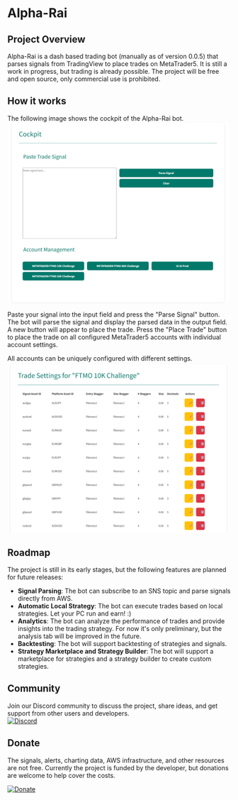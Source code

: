 # Alpha-Rai

## Project Overview

Alpha-Rai is a dash based trading bot (manually as of version 0.0.5) that parses signals from
TradingView to place trades on MetaTrader5.
It is still a work in progress, but trading is already possible.
The project will be free and open source, only commercial use is prohibited.

## How it works

The following image shows the cockpit of the Alpha-Rai bot.</br>
<img alt="Alpha-Rai Architecture" src="./docs/images/readme_cockpit.png" width="500"/>

Paste your signal into the input field and press the "Parse Signal" button.
The bot will parse the signal and display the parsed data in the output field.
A new button will appear to place the trade.
Press the "Place Trade" button to place the trade on all configured MetaTrader5 accounts with individual account settings.

All accounts can be uniquely configured with different settings.</br>
<img alt="Alpha-Rai Asset Config" src="./docs/images/readme_asset_config.png" width="500"/>

## Roadmap

The project is still in its early stages, but the following features are planned for future releases:
- **Signal Parsing**: The bot can subscribe to an SNS topic and parse signals directly from AWS.
- **Automatic Local Strategy**: The bot can execute trades based on local strategies. Let your PC run and earn! :)
- **Analytics**: The bot can analyze the performance of trades and provide insights into the trading strategy. For now it's only preliminary, but the analysis tab will be improved in the future.
- **Backtesting**: The bot will support backtesting of strategies and signals.
- **Strategy Marketplace and Strategy Builder**: The bot will support a marketplace for strategies and a strategy builder to create custom strategies.

## Community

Join our Discord community to discuss the project, share ideas, and get support from other users and developers. </br>
[![Discord](https://img.shields.io/discord/123456789012345678?label=Discord&logo=discord&logoColor=white&style=flat-square)](https://discord.gg/SsbEjUSASQ)


## Donate

The signals, alerts, charting data, AWS infrastructure, and other resources are not free.
Currently the project is funded by the developer, but donations are welcome to help cover the costs.

[![Donate](https://img.shields.io/badge/Donate-PayPal-blue?style=flat-square&logo=paypal)](https://www.paypal.com/ncp/payment/QN5UX7UJKW4UQ)
